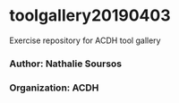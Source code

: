 # toolgallery20190403
Exercise repository for ACDH tool gallery

### Author: Nathalie Soursos
### Organization: ACDH

